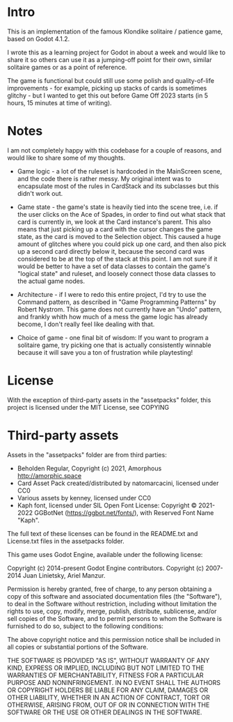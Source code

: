 # Intro

This is an implementation of the famous Klondike solitaire / patience game, based on Godot 4.1.2.

I wrote this as a learning project for Godot in about a week and would like to share it so others
can use it as a jumping-off point for their own, similar solitaire games or as a point of reference.

The game is functional but could still use some polish and quality-of-life improvements - for 
example, picking up stacks of cards is sometimes glitchy - but I wanted to get this out before
Game Off 2023 starts (in 5 hours, 15 minutes at time of writing).

# Notes

I am not completely happy with this codebase for a couple of reasons, and would like to share
some of my thoughts.
	
* Game logic - a lot of the ruleset is hardcoded in the MainScreen scene, and the code there is
rather messy. My original intent was to encapsulate most of the rules in CardStack and its
subclasses but this didn't work out.

* Game state - the game's state is heavily tied into the scene tree, i.e. if the user clicks on
the Ace of Spades, in order to find out what stack that card is currently in, we look at the Card
instance's parent. This also means that just picking up a card with the cursor changes the game
state, as the card is moved to the Selection object. This caused a huge amount of glitches where
you could pick up one card, and then also pick up a second card directly below it, because the
second card was considered to be at the top of the stack at this point. I am not sure if it would
be better to have a set of data classes to contain the game's "logical state" and ruleset, and
loosely connect those data classes to the actual game nodes.

* Architecture - if I were to redo this entire project, I'd try to use the Command pattern, as
described in "Game Programming Patterns" by Robert Nystrom. This game does not currently have
an "Undo" pattern, and frankly whith how much of a mess the game logic has already become, I don't
really feel like dealing with that.

* Choice of game - one final bit of wisdom: If you want to program a solitaire game, try picking
one that is actually consistently winnable because it will save you a ton of frustration while
playtesting!

# License

With the exception of third-party assets in the "assetpacks" folder, this project is licensed under the 
MIT License, see COPYING

# Third-party assets

Assets in the "assetpacks" folder are from third parties:

* Beholden Regular, Copyright (c) 2021, Amorphous <http://amorphic.space>
* Card Asset Pack created/distributed by natomarcacini, licensed under CC0
* Various assets by kenney, licensed under CC0
* Kaph font, licensed under SIL Open Font License:  Copyright © 2021-2022 GGBotNet (https://ggbot.net/fonts/), with Reserved Font Name "Kaph".

The full text of these licenses can be found in the README.txt and License.txt files in the assetpacks folder.

This game uses Godot Engine, available under the following license:

Copyright (c) 2014-present Godot Engine contributors. Copyright (c) 2007-2014 Juan Linietsky, Ariel Manzur.

Permission is hereby granted, free of charge, to any person obtaining a copy of this software and associated documentation files (the "Software"), to deal in the Software without restriction, including without limitation the rights to use, copy, modify, merge, publish, distribute, sublicense, and/or sell copies of the Software, and to permit persons to whom the Software is furnished to do so, subject to the following conditions:

The above copyright notice and this permission notice shall be included in all copies or substantial portions of the Software.

THE SOFTWARE IS PROVIDED "AS IS", WITHOUT WARRANTY OF ANY KIND, EXPRESS OR IMPLIED, INCLUDING BUT NOT LIMITED TO THE WARRANTIES OF MERCHANTABILITY, FITNESS FOR A PARTICULAR PURPOSE AND NONINFRINGEMENT. IN NO EVENT SHALL THE AUTHORS OR COPYRIGHT HOLDERS BE LIABLE FOR ANY CLAIM, DAMAGES OR OTHER LIABILITY, WHETHER IN AN ACTION OF CONTRACT, TORT OR OTHERWISE, ARISING FROM, OUT OF OR IN CONNECTION WITH THE SOFTWARE OR THE USE OR OTHER DEALINGS IN THE SOFTWARE.

